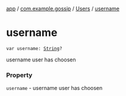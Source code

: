 [app](../../index.md) / [com.example.gossip](../index.md) / [Users](index.md) / [username](./username.md)

# username

`var username: `[`String`](https://kotlinlang.org/api/latest/jvm/stdlib/kotlin/-string/index.html)`?`

username user has choosen

### Property

`username` - username user has choosen